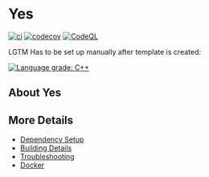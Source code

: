 # Yes

[![ci](https://github.com/Shivix/Yes/actions/workflows/ci.yml/badge.svg)](https://github.com/Shivix/Yes/actions/workflows/ci.yml)
[![codecov](https://codecov.io/gh/Shivix/Yes/branch/main/graph/badge.svg)](https://codecov.io/gh/Shivix/Yes)
[![CodeQL](https://github.com/Shivix/Yes/actions/workflows/codeql-analysis.yml/badge.svg)](https://github.com/Shivix/Yes/actions/workflows/codeql-analysis.yml)

LGTM Has to be set up manually after template is created:

[![Language grade: C++](https://img.shields.io/lgtm/grade/cpp/github/Shivix/Yes)](https://lgtm.com/projects/g/Shivix/Yes/context:cpp)

## About Yes



## More Details

 * [Dependency Setup](README_dependencies.md)
 * [Building Details](README_building.md)
 * [Troubleshooting](README_troubleshooting.md)
 * [Docker](README_docker.md)
